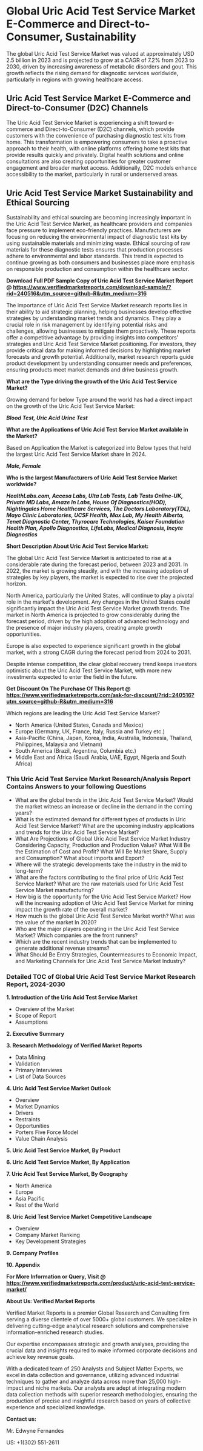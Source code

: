 <h1>Global Uric Acid Test Service Market E-Commerce and Direct-to-Consumer, Sustainability</h1><p class=""><p>The global Uric Acid Test Service Market was valued at approximately USD 2.5 billion in 2023 and is projected to grow at a CAGR of 7.2% from 2023 to 2030, driven by increasing awareness of metabolic disorders and gout. This growth reflects the rising demand for diagnostic services worldwide, particularly in regions with growing healthcare access.</p><h2>Uric Acid Test Service Market E-Commerce and Direct-to-Consumer (D2C) Channels</h2><p>The Uric Acid Test Service Market is experiencing a shift toward e-commerce and Direct-to-Consumer (D2C) channels, which provide customers with the convenience of purchasing diagnostic test kits from home. This transformation is empowering consumers to take a proactive approach to their health, with online platforms offering home test kits that provide results quickly and privately. Digital health solutions and online consultations are also creating opportunities for greater customer engagement and broader market access. Additionally, D2C models enhance accessibility to the market, particularly in rural or underserved areas.</p><h2>Uric Acid Test Service Market Sustainability and Ethical Sourcing</h2><p>Sustainability and ethical sourcing are becoming increasingly important in the Uric Acid Test Service Market, as healthcare providers and companies face pressure to implement eco-friendly practices. Manufacturers are focusing on reducing the environmental impact of diagnostic test kits by using sustainable materials and minimizing waste. Ethical sourcing of raw materials for these diagnostic tests ensures that production processes adhere to environmental and labor standards. This trend is expected to continue growing as both consumers and businesses place more emphasis on responsible production and consumption within the healthcare sector.</p></p><p class=""><strong>Download Full PDF Sample Copy of Uric Acid Test Service Market Report @ <a href="https://www.verifiedmarketreports.com/download-sample/?rid=240516&utm_source=github-R&utm_medium=316" target="_blank">https://www.verifiedmarketreports.com/download-sample/?rid=240516&utm_source=github-R&utm_medium=316</a></strong></p><p>The importance of&nbsp;Uric Acid Test Service Market research reports lies in their ability to aid strategic planning, helping businesses develop effective strategies by understanding market trends and dynamics. They play a crucial role in risk management by identifying potential risks and challenges, allowing businesses to mitigate them proactively. These reports offer a competitive advantage by providing insights into competitors' strategies and Uric Acid Test Service Market positioning. For investors, they provide critical data for making informed decisions by highlighting market forecasts and growth potential. Additionally, market research reports guide product development by understanding consumer needs and preferences, ensuring products meet market demands and drive business growth.</p><p><strong>What are the&nbsp;Type driving the growth of the Uric Acid Test Service Market?</strong></p><p id="" class="">Growing demand for below Type around the world has had a direct impact on the growth of the Uric Acid Test Service Market:</p><p class=""><em><strong>Blood Test, Uric Acid Urine Test</strong></em></p><p class=""><strong>What are the&nbsp;Applications&nbsp;of Uric Acid Test Service Market available in the Market?</strong></p><p id="" class="">Based on Application the Market is categorized into Below types that held the largest Uric Acid Test Service Market share In 2024.</p><p class=""><em><strong>Male, Female</strong></em></p><p class=""><strong>Who is the largest Manufacturers of Uric Acid Test Service Market worldwide?</strong></p><p><em><strong>HealthLabs.com, Accesa Labs, Ulta Lab Tests, Lab Tests Online-UK, Private MD Labs, Amaze In Labs, House Of Diagnostics(HOD), Nightingales Home Healthcare Services, The Doctors Laboratory(TDL), Mayo Clinic Laboratories, UCSF Health, Max Lab, My Health Alberta, Tenet Diagnostic Center, Thyrocare Technologies, Kaiser Foundation Health Plan, Apollo Diagnostics, LifeLabs, Medical Diagnosis, Incyte Diagnostics</strong></em></p><p id="" class=""><strong>Short Description About Uric Acid Test Service Market:</strong></p><p>The global Uric Acid Test Service Market is anticipated to rise at a considerable rate during the forecast period, between 2023 and 2031. In 2022, the market is growing steadily, and with the increasing adoption of strategies by key players, the market is expected to rise over the projected horizon.</p><p>North America, particularly the United States, will continue to play a pivotal role in the market's development. Any changes in the United States could significantly impact the Uric Acid Test Service Market growth trends. The market in North America is projected to grow considerably during the forecast period, driven by the high adoption of advanced technology and the presence of major industry players, creating ample growth opportunities.</p><p>Europe is also expected to experience significant growth in the global market, with a strong CAGR during the forecast period from 2024 to 2031.</p><p>Despite intense competition, the clear global recovery trend keeps investors optimistic about the Uric Acid Test Service Market, with more new investments expected to enter the field in the future.</p><p id="" class=""><strong>Get Discount On The Purchase Of This Report @ <a href="https://www.verifiedmarketreports.com/ask-for-discount/?rid=240516?utm_source=github-R&utm_medium=316" target="_blank">https://www.verifiedmarketreports.com/ask-for-discount/?rid=240516?utm_source=github-R&utm_medium=316</a></strong></p><p class="">Which regions are leading the Uric Acid Test Service Market?</p><ul><li>North America (United States, Canada and Mexico)</li><li>Europe (Germany, UK, France, Italy, Russia and Turkey etc.)</li><li>Asia-Pacific (China, Japan, Korea, India, Australia, Indonesia, Thailand, Philippines, Malaysia and Vietnam)</li><li>South America (Brazil, Argentina, Columbia etc.)</li><li>Middle East and Africa (Saudi Arabia, UAE, Egypt, Nigeria and South Africa)</li></ul><h3 id="" class="">This Uric Acid Test Service Market Research/Analysis Report Contains Answers to your following Questions</h3><ul><li>What are the global trends in the Uric Acid Test Service Market? Would the market witness an increase or decline in the demand in the coming years?</li><li>What is the estimated demand for different types of products in Uric Acid Test Service Market? What are the upcoming industry applications and trends for the Uric Acid Test Service Market?</li><li>What Are Projections of Global Uric Acid Test Service Market Industry Considering Capacity, Production and Production Value? What Will Be the Estimation of Cost and Profit? What Will Be Market Share, Supply and Consumption? What about imports and Export?</li><li>Where will the strategic developments take the industry in the mid to long-term?</li><li>What are the factors contributing to the final price of Uric Acid Test Service Market? What are the raw materials used for Uric Acid Test Service Market manufacturing?</li><li>How big is the opportunity for the Uric Acid Test Service Market? How will the increasing adoption of Uric Acid Test Service Market for mining impact the growth rate of the overall market?</li><li>How much is the global Uric Acid Test Service Market worth? What was the value of the market In 2020?</li><li>Who are the major players operating in the Uric Acid Test Service Market? Which companies are the front runners?</li><li>Which are the recent industry trends that can be implemented to generate additional revenue streams?</li><li>What Should Be Entry Strategies, Countermeasures to Economic Impact, and Marketing Channels for Uric Acid Test Service Market Industry?</li></ul><h3 id="" class="">Detailed TOC of Global Uric Acid Test Service Market Research Report, 2024-2030</h3><p id="" class=""><strong>1. Introduction of the Uric Acid Test Service Market</strong></p><ul><li>Overview of the Market</li><li>Scope of Report</li><li>Assumptions</li></ul><p id="" class=""><strong>2. Executive Summary</strong></p><p id="" class=""><strong>3. Research Methodology of Verified Market Reports</strong></p><ul><li>Data Mining</li><li>Validation</li><li>Primary Interviews</li><li>List of Data Sources</li></ul><p id="" class=""><strong>4. Uric Acid Test Service Market Outlook</strong></p><ul><li>Overview</li><li>Market Dynamics</li><li>Drivers</li><li>Restraints</li><li>Opportunities</li><li>Porters Five Force Model</li><li>Value Chain Analysis</li></ul><p id="" class=""><strong>5. Uric Acid Test Service Market, By Product</strong></p><p id="" class=""><strong>6. Uric Acid Test Service Market, By Application</strong></p><p id="" class=""><strong>7. Uric Acid Test Service Market, By Geography</strong></p><ul><li>North America</li><li>Europe</li><li>Asia Pacific</li><li>Rest of the World</li></ul><p id="" class=""><strong>8. Uric Acid Test Service Market Competitive Landscape</strong></p><ul><li>Overview</li><li>Company Market Ranking</li><li>Key Development Strategies</li></ul><p id="" class=""><strong>9. Company Profiles</strong></p><p id="" class=""><strong>10. Appendix</strong></p><p id="" class=""><strong>For More Information or Query, Visit @ <a href="https://www.verifiedmarketreports.com/product/uric-acid-test-service-market/" target="_blank">https://www.verifiedmarketreports.com/product/uric-acid-test-service-market/</a></strong></p><p id="" class=""><strong>About Us: Verified Market Reports</strong></p><p id="" class="">Verified Market Reports is a premier Global Research and Consulting firm serving a diverse clientele of over 5000+ global customers. We specialize in delivering cutting-edge analytical research solutions and comprehensive information-enriched research studies.</p><p id="" class="">Our expertise encompasses strategic and growth analyses, providing the crucial data and insights required to make informed corporate decisions and achieve key revenue goals.</p><p id="" class="">With a dedicated team of 250 Analysts and Subject Matter Experts, we excel in data collection and governance, utilizing advanced industrial techniques to gather and analyze data across more than 25,000 high-impact and niche markets. Our analysts are adept at integrating modern data collection methods with superior research methodologies, ensuring the production of precise and insightful research based on years of collective experience and specialized knowledge.</p><p id="" class=""><strong>Contact us:</strong></p><p id="" class="">Mr. Edwyne Fernandes</p><p id="" class="">US: +1(302) 551-2611</p>